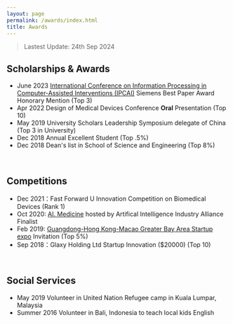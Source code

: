 ```yaml
---
layout: page
permalink: /awards/index.html
title: Awards
---
```


> Lastest Update: 24th Sep 2024

## Scholarships & Awards
- June 2023 [International Conference on Information Processing in
Computer-Assisted Interventions (IPCAI)](https://sites.google.com/view/ipcai-2023/home) Siemens Best Paper Award Honorary Mention (Top 3)
- Apr 2022 Design of Medical Devices Conference **Oral** Presentation (Top 10)
- May 2019 University Scholars Leadership Symposium delegate of China (Top 3 in University) 
- Dec 2018 Annual Excellent Student (Top .5%)
- Dec 2018 Dean's list in School of Science and Engineering (Top 8%)
<br>

## Competitions

- Dec 2021：Fast Forward U Innovation Competition on Biomedical Devices (Rank 1)
- Oct 2020: [AI. Medicine](https://aiia.zihse.com/#:~:text=%E4%B8%BA%E7%A7%AF%E6%9E%81%E6%8E%A8%E5%8A%A8%E2%80%9C) hosted by Artifical Intelligence Industry Alliance Finalist
- Feb 2019: [Guangdong-Hong Kong-Macao Greater Bay Area Startup expo](https://www.cpr.cuhk.edu.hk/sc/press/%e3%80%8c%e4%b8%ad%e5%a4%a7%e5%89%b5%e6%a5%ad%e6%97%a52019%e3%80%8d%e8%a6%8f%e6%a8%a1%e5%89%b5%e6%ad%b7%e5%b9%b4%e4%b9%8b%e5%86%a0-%e5%8c%af%e8%81%9a%e5%89%b5%e6%a5%ad%e5%8a%9b%e9%87%8f-%e6%bf%80/#:~:text=%EF%BC%88%E5%B7%A6%E4%BA%94%E8%87%B3%E4%B8%83%EF%BC%89) Invitation (Top 5%)
- Sep 2018：Glaxy Holding Ltd Startup Innovation ($20000) (Top 10)
<br>

## Social Services
- May 2019 Volunteer in United Nation Refugee camp in Kuala Lumpar, Malaysia 
- Summer 2016 Volunteer in Bali, Indonesia to teach local kids English
<br>
